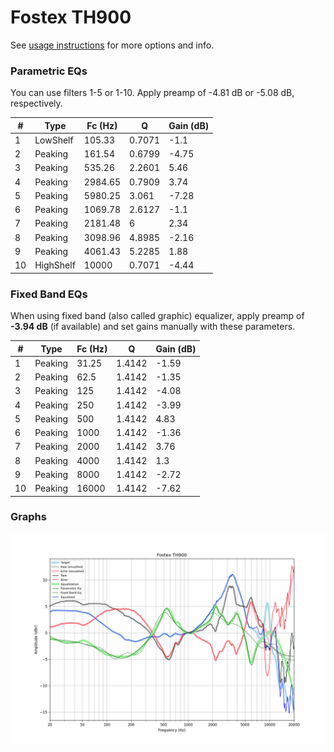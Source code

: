 # Fostex TH900
See [usage instructions](https://github.com/jaakkopasanen/AutoEq#usage) for more options and info.

### Parametric EQs
You can use filters 1-5 or 1-10. Apply preamp of -4.81 dB or -5.08 dB, respectively.

|   # | Type      |   Fc (Hz) |      Q |   Gain (dB) |
|-----|-----------|-----------|--------|-------------|
|   1 | LowShelf  |    105.33 | 0.7071 |       -1.1  |
|   2 | Peaking   |    161.54 | 0.6799 |       -4.75 |
|   3 | Peaking   |    535.26 | 2.2601 |        5.46 |
|   4 | Peaking   |   2984.65 | 0.7909 |        3.74 |
|   5 | Peaking   |   5980.25 | 3.061  |       -7.28 |
|   6 | Peaking   |   1069.78 | 2.6127 |       -1.1  |
|   7 | Peaking   |   2181.48 | 6      |        2.34 |
|   8 | Peaking   |   3098.96 | 4.8985 |       -2.16 |
|   9 | Peaking   |   4061.43 | 5.2285 |        1.88 |
|  10 | HighShelf |  10000    | 0.7071 |       -4.44 |

### Fixed Band EQs
When using fixed band (also called graphic) equalizer, apply preamp of **-3.94 dB** (if available) and set gains manually with these parameters.

|   # | Type    |   Fc (Hz) |      Q |   Gain (dB) |
|-----|---------|-----------|--------|-------------|
|   1 | Peaking |     31.25 | 1.4142 |       -1.59 |
|   2 | Peaking |     62.5  | 1.4142 |       -1.35 |
|   3 | Peaking |    125    | 1.4142 |       -4.08 |
|   4 | Peaking |    250    | 1.4142 |       -3.99 |
|   5 | Peaking |    500    | 1.4142 |        4.83 |
|   6 | Peaking |   1000    | 1.4142 |       -1.36 |
|   7 | Peaking |   2000    | 1.4142 |        3.76 |
|   8 | Peaking |   4000    | 1.4142 |        1.3  |
|   9 | Peaking |   8000    | 1.4142 |       -2.72 |
|  10 | Peaking |  16000    | 1.4142 |       -7.62 |

### Graphs
![](./Fostex%20TH900.png)
